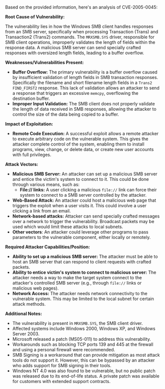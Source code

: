 Based on the provided information, here's an analysis of CVE-2005-0045:

**Root Cause of Vulnerability:**

The vulnerability lies in how the Windows SMB client handles responses from an SMB server, specifically when processing Transaction (Trans) and Transaction2 (Trans2) commands. The `MRXSMB.SYS` driver, responsible for SMB client operations, improperly validates the length of fields within the response data. A malicious SMB server can send specially crafted responses with oversized length fields, leading to a buffer overflow.

**Weaknesses/Vulnerabilities Present:**

- **Buffer Overflow:** The primary vulnerability is a buffer overflow caused by insufficient validation of length fields in SMB transaction responses. Specifically the filename and short filename length fields in a `Trans2 FIND_FIRST2` response. This lack of validation allows an attacker to send a response that triggers an excessive `memcpy`, overflowing the destination buffer.
- **Improper Input Validation:** The SMB client does not properly validate the length of data received in SMB responses, allowing the attacker to control the size of the data being copied to a buffer.

**Impact of Exploitation:**

- **Remote Code Execution:** A successful exploit allows a remote attacker to execute arbitrary code on the vulnerable system. This gives the attacker complete control of the system, enabling them to install programs, view, change, or delete data, or create new user accounts with full privileges.

**Attack Vectors:**

- **Malicious SMB Server:** An attacker can set up a malicious SMB server and entice the victim's system to connect to it. This could be done through various means, such as:
    - **File:// links:** A user clicking a malicious `file://` link can force their system to connect to a SMB server controlled by the attacker.
- **Web-Based Attack:** An attacker could host a malicious web page that triggers the exploit when a user visits it. This could involve a user clicking a link from an email.
- **Network-based attacks:** Attacker can send specially crafted messages over a network to trigger the vulnerability. Broadcast packets may be used which would limit these attacks to local subnets.
- **Other vectors**: An attacker could leverage other programs to pass parameters to the vulnerable component, either locally or remotely.

**Required Attacker Capabilities/Position:**

- **Ability to set up a malicious SMB server:** The attacker must be able to host an SMB server that can respond to client requests with crafted packets.
- **Ability to entice victim's system to connect to malicious server:** The attacker needs a way to make the target system connect to the attacker's controlled SMB server (e.g., through `file://` links or malicious web pages).
- **Network Access:** The attacker needs network connectivity to the vulnerable system. This may be limited to the local subnet for certain attack methods.

**Additional Notes:**

- The vulnerability is present in `MRXSMB.SYS`, the SMB client driver.
- Affected systems include Windows 2000, Windows XP, and Windows Server 2003.
- Microsoft released a patch (MS05-011) to address this vulnerability.
- Workarounds such as blocking TCP ports 139 and 445 at the firewall and using a personal firewall were recommended.
- SMB Signing is a workaround that can provide mitigation as most attack tools do not support it. However, this can be bypassed by an attacker who adds support for SMB signing in their tools.
- Windows NT 4.0 was also found to be vulnerable, but no public patch was released due to its end-of-life status. A private patch was available for customers with extended support contracts.